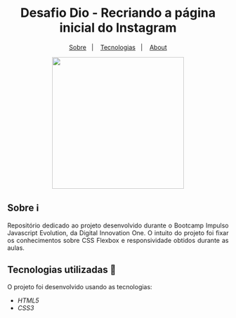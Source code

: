 <h1 align="center"> Desafio Dio - Recriando a página inicial do Instagram </h1>


<p align="center">
  <a href="#-sobre">Sobre</a>&nbsp;&nbsp;&nbsp;|&nbsp;&nbsp;&nbsp;
  <a href="#-tecnologias">Tecnologias</a>&nbsp;&nbsp;&nbsp;|&nbsp;&nbsp;&nbsp;
  <a href="#-about">About</a>
</p>

<p align="center">
<img src="https://github.com/ThaisMirandaA/Recriando-_Instagram-_Desafio_Dio/commit/43f4f41dd5c17c38f0705122dd5af19b9d2072ae#diff-9f5209b399e154e3191db09845781c0d4207be8c277a0ab7d315db83fa81f8fb" width="300" heigth="300"</p>


## Sobre ℹ️

<p align="justify"> Repositório dedicado ao projeto desenvolvido durante o Bootcamp Impulso Javascript Evolution, da Digital Innovation One. O intuito do projeto foi fixar os conhecimentos sobre CSS Flexbox e responsividade obtidos durante as aulas.</p>


##  Tecnologias utilizadas 🚀

O projeto foi desenvolvido usando as tecnologias:

- *HTML5*
- *CSS3*

